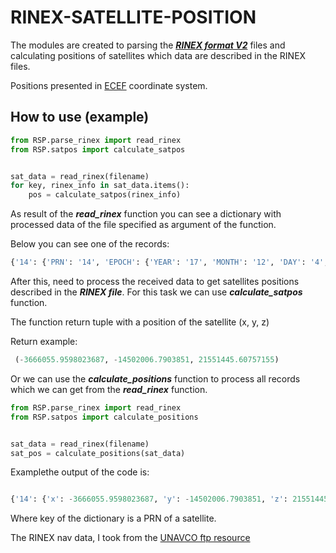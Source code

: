 # RINEX-SATELLITE-POSITION
The modules are created to parsing the [***RINEX format V2***](https://www.ngs.noaa.gov/CORS/RINEX211.txt) files  and calculating positions of satellites which data are described in the RINEX files.

Positions presented in [ECEF](https://en.wikipedia.org/wiki/ECEF) coordinate system.

## How to use (example)
```python 
from RSP.parse_rinex import read_rinex
from RSP.satpos import calculate_satpos


sat_data = read_rinex(filename)
for key, rinex_info in sat_data.items():
    pos = calculate_satpos(rinex_info)
```

As result of the ***read_rinex*** function you can see a dictionary with processed data of the file specified as argument of the function.

Below you can see one of the records:
```python
{'14': {'PRN': '14', 'EPOCH': {'YEAR': '17', 'MONTH': '12', 'DAY': '4', 'HOUR': '12', 'MINUTE': '0', 'SECOND': '0.0'}, 'SV_clock_bias': -8.9911278337e-05, 'SV_clock_drift': -7.9580786405e-13, 'SV_clock_drift_rate': 0.0, 'IODE': 90.0, 'Crs': -18.0, 'Delta_n': 4.5944770927e-09, 'M0': -1.5157133401, 'Cuc': -9.5367431641e-07, 'e_Eccentricity': 0.0092511395924, 'Cus': 9.760260582e-06, 'sqrt_A': 5153.7131844, 'Toe': 129600.0, 'Cic': 2.2724270821e-07, 'OMEGA': 2.5507638894, 'Cis': 1.1548399925e-07, 'i0': 0.96156005357, 'Crc': 193.0625, 'omega': -1.9530666137, 'OMEGA_DOT': -7.8846141401e-09, 'IDOT': -8.7146487144e-10, 'Codes_L2_channel': 0.0, 'GPS_week': 1978.0, 'L2_P': 0.0, 'SV_accuracy': 2.4, 'SV_health': 0.0, 'TGD': -9.7788870335e-09, 'IODC': 90.0, 'TTM': 122418.0, 'Fit_interval': 0.0}}

```

After this, need to process the received data to get satellites positions described in the ***RINEX file***. For this task we can use ***calculate_satpos*** function.

The function return tuple with a position of the satellite (x, y, z)

Return example:
```python
 (-3666055.9598023687, -14502006.7903851, 21551445.60757155)
 ```

 Or we can use the ***calculate_positions*** function to process all records which we can get from the ***read_rinex*** function.

```python
from RSP.parse_rinex import read_rinex
from RSP.satpos import calculate_positions


sat_data = read_rinex(filename)
sat_pos = calculate_positions(sat_data)
 ```
 Examplethe output of the code is:

 ```python

 {'14': {'x': -3666055.9598023687, 'y': -14502006.7903851, 'z': 21551445.60757155}, '17': {'x': 17072083.067698468, 'y': 4702360.387043671, 'z': 14688820.05491982}}
 ```

 Where key of the dictionary is a PRN of a satellite.
 
 The RINEX nav data, I took from the [UNAVCO ftp resource](ftp://data-out.unavco.org/pub/rinex/nav/)
